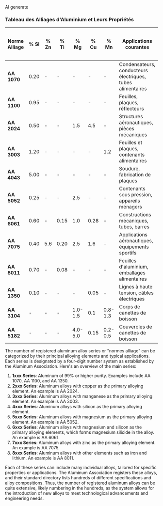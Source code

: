 AI generate 
### Tableau des Alliages d'Aluminium et Leurs Propriétés

| Norme Alliage | % Si  | % Zn | % Ti | % Mg  | % Cu  | % Mn  | Applications courantes                            | Ductilité (% Élongation) | Température de Fusion (°C) | Résistance à la Corrosion (échelle 1-5) |
|---------------|-------|------|------|-------|-------|-------|--------------------------------------------------|---------------------------|-----------------------------|-----------------------------------------|
| **AA 1070**   | 0.20  | -    | -    | -     | -     | -     | Condensateurs, conducteurs électriques, tubes alimentaires | 35                        | 643 - 658                   | 4                                       |
| **AA 1100**   | 0.95  | -    | -    | -     | -     | -     | Feuilles, plaques, réflecteurs                   | 35                        | 643 - 657                   | 5                                       |
| **AA 2024**   | 0.50  | -    | -    | 1.5   | 4.5   | -     | Structures aéronautiques, pièces mécaniques     | 12                        | 502 - 638                   | 3                                       |
| **AA 3003**   | 1.20  | -    | -    | -     | -     | 1.2   | Feuilles et plaques, contenants alimentaires    | 20                        | 643 - 654                   | 4                                       |
| **AA 4043**   | 5.00  | -    | -    | -     | -     | -     | Soudure, fabrication de plaques                 | -                         | 574 - 638                   | -                                       |
| **AA 5052**   | 0.25  | -    | -    | 2.5   | -     | -     | Contenants sous pression, appareils ménagers    | 25                        | 607 - 650                   | 5                                       |
| **AA 6061**   | 0.60  | -    | 0.15 | 1.0   | 0.28  | -     | Constructions mécaniques, tubes, barres          | 17                        | 582 - 652                   | 4                                       |
| **AA 7075**   | 0.40  | 5.6  | 0.20 | 2.5   | 1.6   | -     | Applications aéronautiques, équipements sportifs| 11                        | 477 - 635                   | 2                                       |
| **AA 8011**   | 0.70  | -    | 0.08 | -     | -     | -     | Feuilles d'aluminium, emballages alimentaires   | 23                        | 658 - 678                   | 3                                       |
| **AA 1350**   | 0.10  | -    | -    | -     | 0.05  | -     | Lignes à haute tension, câbles électriques      | 13                        | 660 - 665                   | 3                                       |
| **AA 3104**   | -     | -    | -    | 1.0-1.5 | 0.1  | 0.8-1.3 | Corps de canettes de boisson                     | 30                        | 643 - 654                   | 4                                       |
| **AA 5182**   | -     | -    | -    | 4.0-5.0 | 0.15 | 0.2-0.5 | Couvercles de canettes de boisson                | 18                        | 590 - 640                   | 4                                       |


The number of registered aluminum alloy series or "normes alliage" can be categorized by their principal alloying elements and typical applications. Each series is designated by a four-digit number system as established by the Aluminum Association. Here's an overview of the main series:

1. **1xxx Series**: Aluminum of 99% or higher purity. Examples include AA 1070, AA 1100, and AA 1350.
2. **2xxx Series**: Aluminum alloys with copper as the primary alloying element. An example is AA 2024.
3. **3xxx Series**: Aluminum alloys with manganese as the primary alloying element. An example is AA 3003.
4. **4xxx Series**: Aluminum alloys with silicon as the primary alloying element.
5. **5xxx Series**: Aluminum alloys with magnesium as the primary alloying element. An example is AA 5052.
6. **6xxx Series**: Aluminum alloys with magnesium and silicon as the primary alloying elements, which forms magnesium silicide in the alloy. An example is AA 6061.
7. **7xxx Series**: Aluminum alloys with zinc as the primary alloying element. An example is AA 7075.
8. **8xxx Series**: Aluminum alloys with other elements such as iron and lithium. An example is AA 8011.

Each of these series can include many individual alloys, tailored for specific properties or applications. The Aluminum Association registers these alloys, and their standard directory lists hundreds of different specifications and alloy compositions. Thus, the number of registered aluminum alloys can be quite extensive, likely numbering in the hundreds, as the system allows for the introduction of new alloys to meet technological advancements and engineering needs.
